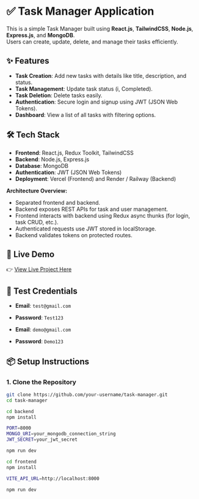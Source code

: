 # ✅ Task Manager Application

This is a simple Task Manager built using **React.js**, **TailwindCSS**, **Node.js**, **Express.js**, and **MongoDB**.  
Users can create, update, delete, and manage their tasks efficiently.

## ✨ Features

- **Task Creation**: Add new tasks with details like title, description, and status.
- **Task Management**: Update task status (i, Completed).
- **Task Deletion**: Delete tasks easily.
- **Authentication**: Secure login and signup using JWT (JSON Web Tokens).
- **Dashboard**: View a list of all tasks with filtering options.

## 🛠 Tech Stack

- **Frontend**: React.js, Redux Toolkit, TailwindCSS
- **Backend**: Node.js, Express.js
- **Database**: MongoDB
- **Authentication**: JWT (JSON Web Tokens)
- **Deployment**: Vercel (Frontend) and Render / Railway (Backend)

**Architecture Overview:**
- Separated frontend and backend.
- Backend exposes REST APIs for task and user management.
- Frontend interacts with backend using Redux async thunks (for login, task CRUD, etc.).
- Authenticated requests use JWT stored in localStorage.
- Backend validates tokens on protected routes.

## 🚀 Live Demo

👉 [View Live Project Here](https://its-taskboard.vercel.app)

## 🧪 Test Credentials

- **Email**: `test@gmail.com`
- **Password**: `Test123`

- **Email**: `demo@gmail.com`
- **Password**: `Demo123`

## 📦 Setup Instructions

### 1. Clone the Repository

```bash
git clone https://github.com/your-username/task-manager.git
cd task-manager

cd backend
npm install

PORT=8000
MONGO_URI=your_mongodb_connection_string
JWT_SECRET=your_jwt_secret

npm run dev

cd frontend
npm install

VITE_API_URL=http://localhost:8000

npm run dev
